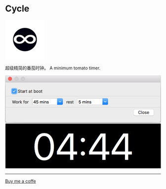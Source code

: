 Cycle
=======

![icon](cycle-icon.png)

超级精简的番茄时钟。 A minimum tomato timer.

![设置页面/settings](settings.png)
![Timer](timer.png)

----

[Buy me a coffe](https://paypal.me/camelcc)

